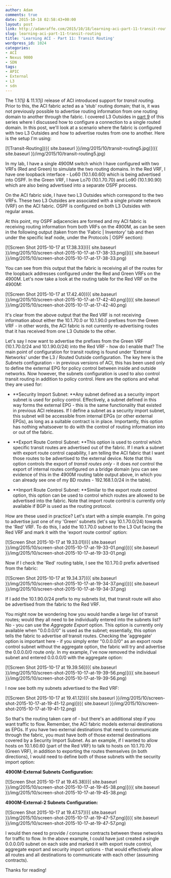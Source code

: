 ```yaml
---
author: Adam
comments: true
date: 2015-10-18 02:58:43+00:00
layout: post
link: http://adamraffe.com/2015/10/18/learning-aci-part-11-transit-routing/
slug: learning-aci-part-11-transit-routing
title: 'Learning ACI - Part 11: Transit Routing'
wordpress_id: 1024
categories:
- ACI
- Nexus 9000
- SDN
tags:
- APIC
- External
- L3
- sdn
---
```


The 1.1(1j) & 11.1(1j) release of ACI introduced support for _transit routing._ Prior to this, the ACI fabric acted as a 'stub' routing domain; that is, it was not previously possible to advertise routing information from one routing domain to another through the fabric. I covered L3 Outsides in [part 9](http://adamraffe.com/2015/03/29/learning-aci-part-9-layer-3-external-connectivity/) of this series where I discussed how to configure a connection to a single routed domain. In this post, we'll look at a scenario where the fabric is configured with two L3 Outsides and how to advertise routes from one to another. Here is the setup I'm using:

[![Transit-Routing]({{ site.baseurl }}/img/2015/10/transit-routing5.jpg)]({{ site.baseurl }}/img/2015/10/transit-routing5.jpg)

<!-- more -->In my lab, I have a single 4900M switch which I have configured with two VRFs (Red and Green) to simulate the two routing domains. In the Red VRF, I have one loopback interface - Lo60 (10.1.60.60) which is being advertised into OSPF. In the Green VRF, I have Lo70 (10.1.70.70) and Lo90 (10.1.90.90) which are also being advertised into a separate OSPF process.

On the ACI fabric side, I have two L3 Outsides which correspond to the two VRFs. These two L3 Outsides are associated with a single private network (VRF) on the ACI fabric. OSPF is configured on both L3 Outsides with regular areas.

At this point, my OSPF adjacencies are formed and my ACI fabric is receiving routing information from both VRFs on the 4900M, as can be seen in the following output (taken from the 'Fabric | Inventory' tab and then under the specific leaf node, under the Protocols | OSPF section):

[![Screen Shot 2015-10-17 at 17.38.33]({{ site.baseurl }}/img/2015/10/screen-shot-2015-10-17-at-17-38-33.png)]({{ site.baseurl }}/img/2015/10/screen-shot-2015-10-17-at-17-38-33.png)

You can see from this output that the fabric is receiving all of the routes for the loopback addresses configured under the Red and Green VRFs on the 4900M. Let's now take a look at the routing table for the Red VRF on the 4900M:

[![Screen Shot 2015-10-17 at 17.42.40]({{ site.baseurl }}/img/2015/10/screen-shot-2015-10-17-at-17-42-40.png)]({{ site.baseurl }}/img/2015/10/screen-shot-2015-10-17-at-17-42-40.png)

It's clear from the above output that the Red VRF is not receiving information about either the 10.1.70.0 or 10.1.90.0 prefixes from the Green VRF - in other words, the ACI fabric is not currently re-advertising routes that it has received from one L3 Outside to the other.

Let's say I now want to advertise the prefixes from the Green VRF (10.1.70.0/24 and 10.1.90.0/24) into the Red VRF - how do I enable that? The main point of configuration for transit routing is found under 'External Networks' under the L3 / Routed Outside configuration. The key here is the _Subnets_ configuration - in previous versions of ACI, this has been used only to define the external EPG for policy control between inside and outside networks. Now however, the subnets configuration is used to also control transit routing in addition to policy control. Here are the options and what they are used for:



	
  * **Security Import Subnet: **Any subnet defined as a security import subnet is used for policy control. Effectively, a subnet defined in this way forms the external EPG - this is the same functionality that existed in previous ACI releases. If I define a subnet as a security import subnet, this subnet will be accessible from internal EPGs (or other external EPGs), as long as a suitable contract is in place. Importantly, this option has nothing whatsoever to do with the control of routing information into or out of the fabric.

	
  * **Export Route Control Subnet: **This option is used to control which specific transit routes are advertised out of the fabric. If I mark a subnet with export route control capability, I am telling the ACI fabric that I want those routes to be advertised to the external device. Note that this option controls the export of _transit routes only_ - it does _not_ control the export of internal routes configured on a bridge domain (you can see evidence of this in the 4900M routing table output above, in which you can already see one of my BD routes - 192.168.1.0/24 in the table).

	
  * **Import Route Control Subnet: **Similar to the export route control option, this option can be used to control which routes are allowed to be advertised into the fabric. Note that import route control is currently only available if BGP is used as the routing protocol.


How are these used in practice? Let's start with a simple example. I'm going to advertise just one of my 'Green' subnets (let's say 10.1.70.0/24) towards the 'Red' VRF. To do this, I add the 10.1.70.0 subnet to the L3 Out facing the Red VRF and mark it with the 'export route control' option:

[![Screen Shot 2015-10-17 at 19.33.01]({{ site.baseurl }}/img/2015/10/screen-shot-2015-10-17-at-19-33-01.png)]({{ site.baseurl }}/img/2015/10/screen-shot-2015-10-17-at-19-33-01.png)

Now if I check the 'Red' routing table, I see the 10.1.70.0 prefix advertised from the fabric:

[![Screen Shot 2015-10-17 at 19.34.37]({{ site.baseurl }}/img/2015/10/screen-shot-2015-10-17-at-19-34-37.png)]({{ site.baseurl }}/img/2015/10/screen-shot-2015-10-17-at-19-34-37.png)

If I add the 10.1.90.0/24 prefix to my subnets list, that transit route will also be advertised from the fabric to the Red VRF.

You might now be wondering how you would handle a large list of transit routes; would they all need to be individually entered into the subnets list? No - you can use the _Aggregate Export_ option. This option is currently only available when "0.0.0.0/0" is used as the subnet; essentially, this option tells the fabric to advertise _all_ transit routes. Checking the 'aggregate' option is important here - if you simply enter "0.0.0.0/0" as an export route control subnet without the aggregate option, the fabric will try and advertise the 0.0.0.0/0 route _only_. In my example, I've now removed the individual subnet and entered 0.0.0.0/0 with the aggregate option:

[![Screen Shot 2015-10-17 at 19.39.56]({{ site.baseurl }}/img/2015/10/screen-shot-2015-10-17-at-19-39-56.png)]({{ site.baseurl }}/img/2015/10/screen-shot-2015-10-17-at-19-39-56.png)

I now see both my subnets advertised to the Red VRF:

[![Screen Shot 2015-10-17 at 19.41.12]({{ site.baseurl }}/img/2015/10/screen-shot-2015-10-17-at-19-41-12.png)]({{ site.baseurl }}/img/2015/10/screen-shot-2015-10-17-at-19-41-12.png)

So that's the routing taken care of - but there's an additional step if you want traffic to flow. Remember, the ACI fabric models external destinations as EPGs. If you have two external destinations that need to communicate through the fabric, you must have both of those external destinations covered by a Security Import Subnet. As an example, if I wanted to allow hosts on 10.1.60.60 (part of the Red VRF) to talk to hosts on 10.1.70.70 (Green VRF), in addition to exporting the routes themselves (in both directions), I would need to define both of those subnets with the security import option:

**4900M-External Subnets Configuration:**

[![Screen Shot 2015-10-17 at 19.45.38]({{ site.baseurl }}/img/2015/10/screen-shot-2015-10-17-at-19-45-38.png)]({{ site.baseurl }}/img/2015/10/screen-shot-2015-10-17-at-19-45-38.png)

**4900M-External-2 Subnets Configuration:**

[![Screen Shot 2015-10-17 at 19.47.57]({{ site.baseurl }}/img/2015/10/screen-shot-2015-10-17-at-19-47-57.png)]({{ site.baseurl }}/img/2015/10/screen-shot-2015-10-17-at-19-47-57.png)

I would then need to provide / consume contracts between these networks for traffic to flow. In the above example, I could have just created a single 0.0.0.0/0 subnet on each side and marked it with export route control, aggregate export and security import options - that would effectively allow all routes and all destinations to communicate with each other (assuming contracts).

Thanks for reading!
